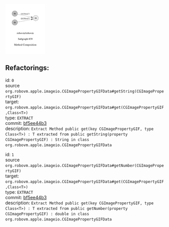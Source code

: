 <img src=subgraph_atomic_39.svg width=25%>

## Refactorings:

id: `0`\
source `org.robovm.apple.imageio.CGImagePropertyGIFData#getString(CGImagePropertyGIF)`\
target: `org.robovm.apple.imageio.CGImagePropertyGIFData#get(CGImagePropertyGIF,Class<T>)`\
type: `EXTRACT`\
commit: [bf5ee44b3](https://github.com/robovm/robovm/commit/bf5ee44b3b576e01ab09cae9f50300417b01dc07)\
description: `Extract Method public get(key CGImagePropertyGIF, type Class<T>) : T extracted from public getString(property CGImagePropertyGIF) : String in class org.robovm.apple.imageio.CGImagePropertyGIFData`

id: `1`\
source `org.robovm.apple.imageio.CGImagePropertyGIFData#getNumber(CGImagePropertyGIF)`\
target: `org.robovm.apple.imageio.CGImagePropertyGIFData#get(CGImagePropertyGIF,Class<T>)`\
type: `EXTRACT`\
commit: [bf5ee44b3](https://github.com/robovm/robovm/commit/bf5ee44b3b576e01ab09cae9f50300417b01dc07)\
description: `Extract Method public get(key CGImagePropertyGIF, type Class<T>) : T extracted from public getNumber(property CGImagePropertyGIF) : double in class org.robovm.apple.imageio.CGImagePropertyGIFData`

